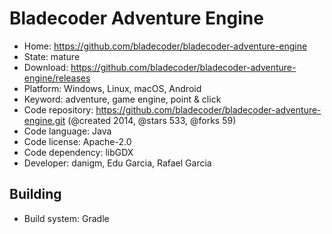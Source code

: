 # Bladecoder Adventure Engine

- Home: https://github.com/bladecoder/bladecoder-adventure-engine
- State: mature
- Download: https://github.com/bladecoder/bladecoder-adventure-engine/releases
- Platform: Windows, Linux, macOS, Android
- Keyword: adventure, game engine, point & click
- Code repository: https://github.com/bladecoder/bladecoder-adventure-engine.git (@created 2014, @stars 533, @forks 59)
- Code language: Java
- Code license: Apache-2.0
- Code dependency: libGDX
- Developer: danigm, Edu Garcia, Rafael Garcia

## Building

- Build system: Gradle
